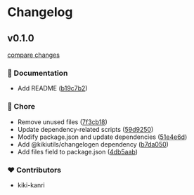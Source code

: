 # Changelog

## v0.1.0

[compare changes](https://github.com/kiki-kanri/wireguard-manager/compare/255109251c584071b81c53605897fd1ea6f881c4...v0.1.0)

### 📖 Documentation

- Add README ([b19c7b2](https://github.com/kiki-kanri/wireguard-manager/commit/b19c7b2))

### 🏡 Chore

- Remove unused files ([7f3cb18](https://github.com/kiki-kanri/wireguard-manager/commit/7f3cb18))
- Update dependency-related scripts ([59d9250](https://github.com/kiki-kanri/wireguard-manager/commit/59d9250))
- Modify package.json and update dependencies ([51e4e6d](https://github.com/kiki-kanri/wireguard-manager/commit/51e4e6d))
- Add @kikiutils/changelogen dependency ([b7da050](https://github.com/kiki-kanri/wireguard-manager/commit/b7da050))
- Add files field to package.json ([4db5aab](https://github.com/kiki-kanri/wireguard-manager/commit/4db5aab))

### ❤️ Contributors

- kiki-kanri
